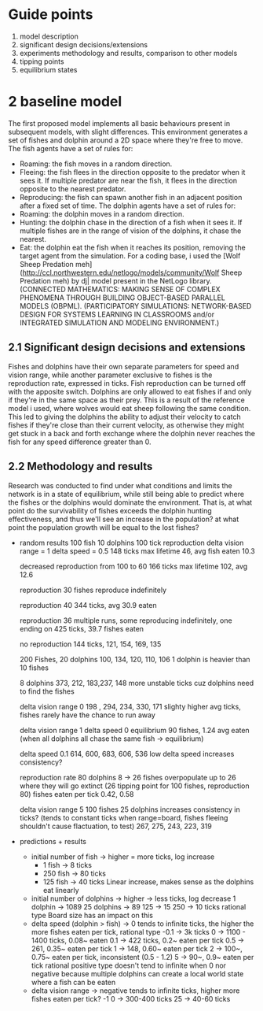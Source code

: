# Guide points
1. model description
2. significant design decisions/extensions
3. experiments methodology and results, comparison to other models
5. tipping points
6. equilibrium states

# 2 baseline model
The first proposed model implements all basic behaviours present in subsequent models, with slight differences. This environment generates a set of fishes and dolphin around a 2D space where they're free to move.
The fish agents have a set of rules for:
- Roaming: the fish moves in a random direction.
- Fleeing: the fish flees in the direction opposite to the predator when it sees it. If multiple predator are near the fish, it flees in the direction opposite to the nearest predator.
- Reproducing: the fish can spawn another fish in an adjacent position after a fixed set of time.
The dolphin agents have a set of rules for:
- Roaming: the dolphin moves in a random direction.
- Hunting: the dolphin chase in the direction of a fish when it sees it. If multiple fishes are in the range of vision of the dolphins, it chase the nearest.
- Eat: the dolphin eat the fish when it reaches its position, removing the target agent from the simulation.
For a coding base, i used the [Wolf Sheep Predation meh](http://ccl.northwestern.edu/netlogo/models/community/Wolf Sheep Predation meh) by dj| model present in the NetLogo library. (CONNECTED MATHEMATICS: MAKING SENSE OF COMPLEX PHENOMENA THROUGH BUILDING OBJECT-BASED PARALLEL MODELS (OBPML).
(PARTICIPATORY SIMULATIONS: NETWORK-BASED DESIGN FOR SYSTEMS LEARNING IN CLASSROOMS and/or INTEGRATED SIMULATION AND MODELING ENVIRONMENT.)

## 2.1 Significant design decisions and extensions
Fishes and dolphins have their own separate parameters for speed and vision range, while another parameter exclusive to fishes is the reproduction rate, expressed in ticks. Fish reproduction can be turned off with the apposite switch.
Dolphins are only allowed to eat fishes if and only if they're in the same space as their prey. This is a result of the reference model i used, where wolves would eat sheep following the same condition.
This led to giving the dolphins the ability to adjust their velocity to catch fishes if they're close than their current velocity, as otherwise they might get stuck in a back and forth exchange where the dolphin never reaches the fish for any speed difference greater than 0.

## 2.2 Methodology and results
Research was conducted to find under what conditions and limits the network is in a state of equilibrium, while still being able to predict where the fishes or the dolphins would dominate the environment.
That is, at what point do the survivability of fishes exceeds the dolphin hunting effectiveness, and thus we'll see an increase in the population? at what point the population growth will be equal to the lost fishes?

- random results
	100 fish
	10 dolphins
	100 tick reproduction
	delta vision range = 1
	delta speed = 0.5
	148 ticks
	max lifetime 46, avg fish eaten 10.3
	
	decreased reproduction from 100 to 60
	166 ticks
	max lifetime 102, avg 12.6
	
	reproduction 30
	fishes reproduce indefinitely
	
	reproduction 40
	344 ticks, avg 30.9 eaten
	
	reproduction 36
	multiple runs, some reproducing indefinitely, one ending on 425 ticks, 39.7 fishes eaten
	
	no reproduction
	144 ticks, 121, 154, 169, 135
	
	200 Fishes, 20 dolphins
	100, 134, 120, 110, 106
	1 dolphin is heavier than 10 fishes
	
	8 dolphins
	373, 212, 183,237,  148
	more unstable ticks cuz dolphins need to find the fishes
	
	delta vision range 0
	198 , 294, 234, 330, 171
	slighty higher avg ticks, fishes rarely have the chance to run away
	
	delta vision range 1
	delta speed 0
	equilibrium 90 fishes, 1.24 avg eaten (when all dolphins all chase the same fish -> equilibrium)
	
	delta speed 0.1
	614, 600, 683, 606, 536
	low delta speed increases consistency? 

	reproduction rate 80
	dolphins 8 -> 26
	fishes overpopulate up to 26 where they will go extinct (26 tipping point for 100 fishes, reproduction 80)
	fishes eaten per tick 0.42, 0.58
	
	delta vision range 5
	100 fishes
	25 dolphins
	increases consistency in ticks? (tends to constant ticks when range=board, fishes fleeing shouldn't cause flactuation, to test)
	267, 275, 243, 223, 319

- predictions + results
	- initial number of fish -> higher = more ticks, log increase
		- 1 fish -> 8 ticks
		- 250 fish -> 80 ticks
		- 125 fish -> 40 ticks
		Linear increase, makes sense as the dolphins eat linearly
	- initial number of dolphins -> higher -> less ticks, log decrease
		1 dolphin -> 1089
		25 dolphins -> 89
		125 -> 15
		250 -> 10 ticks
		rational type
		Board size has an impact on this
	- delta speed (dolphin > fish) -> 0 tends to infinite ticks, the higher the more fishes eaten per tick, rational type
		-0.1 -> 3k ticks
		0 -> 1100 - 1400 ticks, 0.08~ eaten
		0.1 -> 422 ticks, 0.2~ eaten per tick
		0.5 -> 261, 0.35~ eaten per tick
		1 -> 148, 0.60~ eaten per tick
		2 -> 100~, 0.75~ eaten per tick, inconsistent (0.5 - 1.2)
		5 -> 90~, 0.9~ eaten per tick
		rational positive type
		doesn't tend to infinite when 0 nor negative because multiple dolphins can create a local world state where a fish can be eaten
	- delta vision range -> negative tends to infinite ticks, higher more fishes eaten per tick?
		-1
		0 -> 300-400 ticks
		25 -> 40-60 ticks